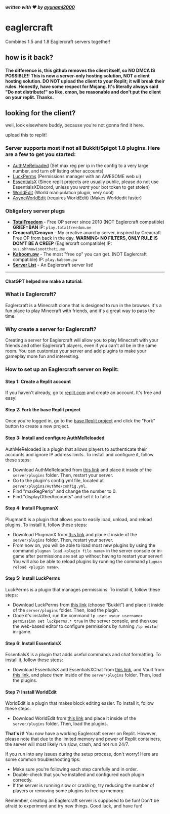 ##### written with ❤️ by [ayunami2000](https://github.com/ayunami2000)
# eaglercraft

Combines 1.5 and 1.8 Eaglercraft servers together!

## how is it back?
#### The difference is, this github removes the client itself, so NO DMCA IS POSSIBLE!! This is now a server-only hosting solution, NOT a client hosting solution. DO NOT upload the client to your Replit; it will break their rules. Honestly, have some respect for Mojang. It's literally always said "Do not distribute!" so like, cmon, be reasonable and don't put the client on your replit. Thanks.

## looking for the client?
well, look elsewhere buddy, because you're not gonna find it here.

upload this to replit!

### Server supports most if not all Bukkit/Spigot 1.8 plugins. Here are a few to get you started:
- [AuthMeReloaded](https://github.com/AuthMe/AuthMeReloaded/releases) (Set max reg per ip in the config to a very large number, and turn off listing other accounts)
- [LuckPerms](https://luckperms.net/download) (Permissions manager with an AWESOME web ui)
- [EssentialsX](https://essentialsx.net/downloads.html) (Since replit projects are usually public, please do not use EssentialsXDiscord, unless you *want* your bot token to get stolen)
- [WorldEdit](https://dev.bukkit.org/projects/worldedit/files/2460562) (World manipulation plugin, very cool)
- [AsyncWorldEdit](https://github.com/SBPrime/AsyncWorldEdit/releases/tag/v3.5.4) (requires WorldEdit) (Makes Worldedit faster)

### Obligatory server plugs
- **[TotalFreedom](https://totalfreedom.me)** - Free OP server since 2010 (NOT Eaglercraft compatible) **GRIEF=BAN** IP: `play.totalfreedom.me`
- **Creacraft/Creayun** - My creative anarchy server, inspired by Creacraft Free OP from back in the day. **WARNING: NO FILTERS, ONLY RULE IS DON'T BE A CREEP** (Eaglercraft compatible) IP: `sus.shhnowisnottheti.me`
- **[Kaboom.pw](https://kaboom.pw)** - The most "free op" you can get. (NOT Eaglercraft compatible) IP: `play.kaboom.pw`
- **[Server List](https://eaglercraft-server-list.ayunami2000.repl.co)** - An Eaglercraft server list!

---

#### ChatGPT helped me make a tutorial:

### What is Eaglercraft?
Eaglercraft is a Minecraft clone that is designed to run in the browser. It's a fun place to play Minecraft with friends, and it's a great way to pass the time.

### Why create a server for Eaglercraft?
Creating a server for Eaglercraft will allow you to play Minecraft with your friends and other Eaglercraft players, even if you can't all be in the same room. You can customize your server and add plugins to make your gameplay more fun and interesting.

### How to set up an Eaglercraft server on Replit:
#### Step 1: Create a Replit account

If you haven't already, go to [replit.com](https://replit.com) and create an account. It's free and easy!

#### Step 2: Fork the base Replit project

Once you're logged in, go to the [base Replit project](https://replit.com/@ayunami2000/eaglercraft) and click the "Fork" button to create a new project.

#### Step 3: Install and configure AuthMeReloaded

AuthMeReloaded is a plugin that allows players to authenticate their accounts and ignore IP address limits. To install and configure it, follow these steps:
- Download AuthMeReloaded from [this link](https://github.com/AuthMe/AuthMeReloaded/releases/download/5.6.0-beta2/AuthMe-5.6.0-beta2.jar) and place it inside of the `server/plugins` folder. Then, restart your server.
- Go to the plugin's config.yml file, located at `server/plugins/AuthMe/config.yml`.
- Find "maxRegPerIp" and change the number to 0.
- Find "displayOtherAccounts" and set it to false.

#### Step 4: Install PlugmanX

PlugmanX is a plugin that allows you to easily load, unload, and reload plugins. To install it, follow these steps:
- Download PlugmanX from [this link](https://www.spigotmc.org/resources/plugmanx.88135/) and place it inside of the `server/plugins` folder. Then, restart your server.
- From now on, you will be able to load most new plugins by using the command `plugman load <plugin file name>` in the server console or in-game after permissions are set up without having to restart your server! You will also be able to reload plugins by running the command `plugman reload <plugin name>`.

#### Step 5: Install LuckPerms

LuckPerms is a plugin that manages permissions. To install it, follow these steps:
- Download LuckPerms from [this link](https://luckperms.net/download) (choose “Bukkit”) and place it inside of the `server/plugins` folder. Then, load the plugin.
- Once it's installed, run the command `lp user <your username> permission set luckperms.* true` in the server console, and then use the web-based editor to configure permissions by running `/lp editor` in-game.

#### Step 6: Install EssentialsX

EssentialsX is a plugin that adds useful commands and chat formatting. To install it, follow these steps:
- Download EssentialsX and EssentialsXChat from [this link](https://essentialsx.net/downloads.html), and Vault from [this link](https://dev.bukkit.org/projects/vault/files/894359), and place them inside of the `server/plugins` folder. Then, load the plugins.

#### Step 7: Install WorldEdit

WorldEdit is a plugin that makes block editing easier. To install it, follow these steps:
- Download WorldEdit from [this link](https://dev.bukkit.org/projects/worldedit/files/2460562) and place it inside of the `server/plugins` folder. Then, load the plugins.

**That's it!** You now have a working Eaglercraft server on Replit. However, please note that due to the limited memory and power of Replit containers, the server will most likely run slow, crash, and not run 24/7.

If you run into any issues during the setup process, don't worry! Here are some common troubleshooting tips:
- Make sure you're following each step carefully and in order.
- Double-check that you've installed and configured each plugin correctly.
- If the server is running slow or crashing, try reducing the number of players or removing some plugins to free up memory.

Remember, creating an Eaglercraft server is supposed to be fun! Don't be afraid to experiment and try new things. Good luck, and have fun!
